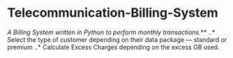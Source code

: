 # Telecommunication-Billing-System
_A Billing System written in Python to perform monthly transactions._**
..* Select the type of customer depending on their data package — standard or premium
..* Calculate Excess Charges depending on the excess GB used.


